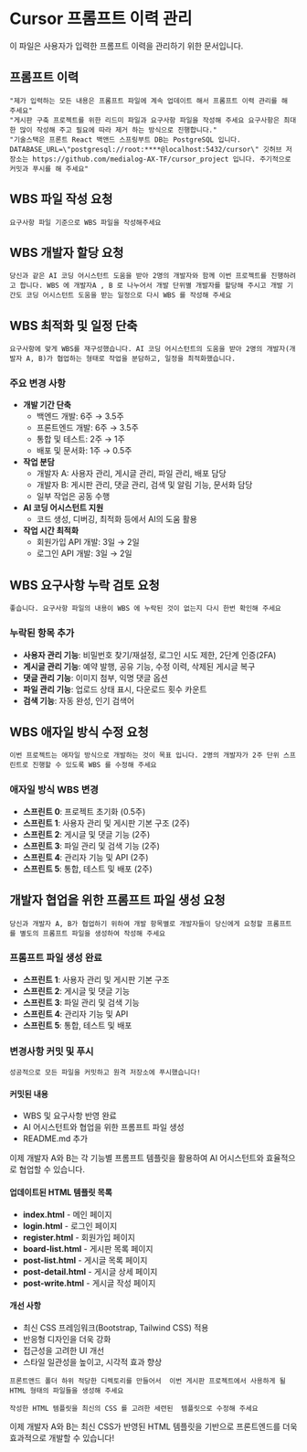 # Cursor 프롬프트 이력 관리

이 파일은 사용자가 입력한 프롬프트 이력을 관리하기 위한 문서입니다.

## 프롬프트 이력

```
"제가 입력하는 모든 내용은 프롬프트 파일에 계속 업데이트 해서 프롬프트 이력 관리를 해 주세요"
"게시판 구축 프로젝트를 위한 리드미 파일과 요구사항 파일을 작성해 주세요 요구사항은 최대한 많이 작성해 주고 필요에 따라 제거 하는 방식으로 진행합니다."
"기술스택은 프론트 React 백앤드 스프링부트 DB는 PostgreSQL 입니다. DATABASE_URL=\"postgresql://root:****@localhost:5432/cursor\" 깃허브 저장소는 https://github.com/medialog-AX-TF/cursor_project 입니다. 주기적으로 커밋과 푸시를 해 주세요"
```

## WBS 파일 작성 요청
```
요구사항 파일 기준으로 WBS 파일을 작성해주세요
```

## WBS 개발자 할당 요청
```
당신과 같은 AI 코딩 어시스턴트 도움을 받아 2명의 개발자와 함께 이번 프로젝트를 진행하려고 합니다. WBS 에 개발자A , B 로 나누어서 개발 단위별 개발자를 할당해 주시고 개발 기간도 코딩 어시스턴트 도움을 받는 일정으로 다시 WBS 를 작성해 주세요
```

## WBS 최적화 및 일정 단축
```
요구사항에 맞게 WBS를 재구성했습니다. AI 코딩 어시스턴트의 도움을 받아 2명의 개발자(개발자 A, B)가 협업하는 형태로 작업을 분담하고, 일정을 최적화했습니다. 
```

### 주요 변경 사항
- **개발 기간 단축**
  - 백엔드 개발: 6주 → 3.5주
  - 프론트엔드 개발: 6주 → 3.5주
  - 통합 및 테스트: 2주 → 1주
  - 배포 및 문서화: 1주 → 0.5주
- **작업 분담**
  - 개발자 A: 사용자 관리, 게시글 관리, 파일 관리, 배포 담당
  - 개발자 B: 게시판 관리, 댓글 관리, 검색 및 알림 기능, 문서화 담당
  - 일부 작업은 공동 수행
- **AI 코딩 어시스턴트 지원**
  - 코드 생성, 디버깅, 최적화 등에서 AI의 도움 활용
- **작업 시간 최적화**
  - 회원가입 API 개발: 3일 → 2일
  - 로그인 API 개발: 3일 → 2일

## WBS 요구사항 누락 검토 요청
```
좋습니다. 요구사항 파일의 내용이 WBS 에 누락된 것이 없는지 다시 한번 확인해 주세요
```

### 누락된 항목 추가
- **사용자 관리 기능**: 비밀번호 찾기/재설정, 로그인 시도 제한, 2단계 인증(2FA)
- **게시글 관리 기능**: 예약 발행, 공유 기능, 수정 이력, 삭제된 게시글 복구
- **댓글 관리 기능**: 이미지 첨부, 익명 댓글 옵션
- **파일 관리 기능**: 업로드 상태 표시, 다운로드 횟수 카운트
- **검색 기능**: 자동 완성, 인기 검색어

## WBS 애자일 방식 수정 요청
```
이번 프로젝트는 애자일 방식으로 개발하는 것이 목표 입니다. 2명의 개발자가 2주 단위 스프린트로 진행할 수 있도록 WBS 를 수정해 주세요
```

### 애자일 방식 WBS 변경
- **스프린트 0**: 프로젝트 초기화 (0.5주)
- **스프린트 1**: 사용자 관리 및 게시판 기본 구조 (2주)
- **스프린트 2**: 게시글 및 댓글 기능 (2주)
- **스프린트 3**: 파일 관리 및 검색 기능 (2주)
- **스프린트 4**: 관리자 기능 및 API (2주)
- **스프린트 5**: 통합, 테스트 및 배포 (2주)

## 개발자 협업을 위한 프롬프트 파일 생성 요청
```
당신과 개발자 A, B가 협업하기 위하여 개발 항목별로 개발자들이 당신에게 요청할 프롬프트를 별도의 프롬프트 파일을 생성하여 작성해 주세요
```

### 프롬프트 파일 생성 완료
- **스프린트 1**: 사용자 관리 및 게시판 기본 구조
- **스프린트 2**: 게시글 및 댓글 기능
- **스프린트 3**: 파일 관리 및 검색 기능
- **스프린트 4**: 관리자 기능 및 API
- **스프린트 5**: 통합, 테스트 및 배포

### 변경사항 커밋 및 푸시
```
성공적으로 모든 파일을 커밋하고 원격 저장소에 푸시했습니다!
```

#### 커밋된 내용
- WBS 및 요구사항 반영 완료
- AI 어시스턴트와 협업을 위한 프롬프트 파일 생성
- README.md 추가

이제 개발자 A와 B는 각 기능별 프롬프트 템플릿을 활용하여 AI 어시스턴트와 효율적으로 협업할 수 있습니다.



#### 업데이트된 HTML 템플릿 목록
- **index.html** - 메인 페이지
- **login.html** - 로그인 페이지
- **register.html** - 회원가입 페이지
- **board-list.html** - 게시판 목록 페이지
- **post-list.html** - 게시글 목록 페이지
- **post-detail.html** - 게시글 상세 페이지
- **post-write.html** - 게시글 작성 페이지

#### 개선 사항
- 최신 CSS 프레임워크(Bootstrap, Tailwind CSS) 적용
- 반응형 디자인을 더욱 강화
- 접근성을 고려한 UI 개선
- 스타일 일관성을 높이고, 시각적 효과 향상


```
프론트앤드 폴더 하위 적당한 디렉토리를 만들어서  이번 게시판 프로젝트에서 사용하게 될 HTML 형태의 파일들을 생성해 주세요 

작성한 HTML 템플릿을 최신의 CSS 를 고려한 세련된  템플릿으로 수정해 주세요
```

이제 개발자 A와 B는 최신 CSS가 반영된 HTML 템플릿을 기반으로 프론트엔드를 더욱 효과적으로 개발할 수 있습니다!



